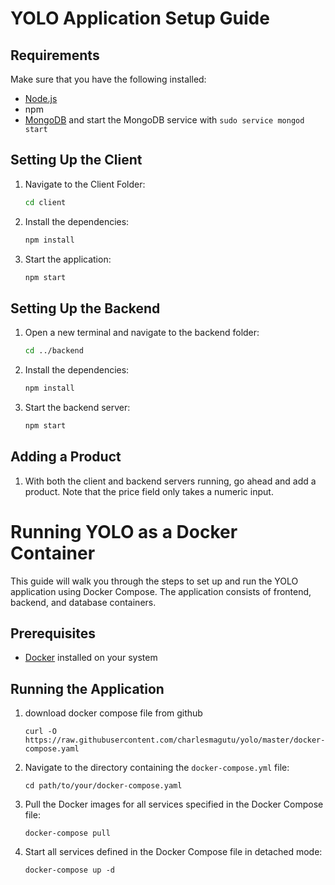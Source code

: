 # YOLO Application Setup Guide

## Requirements
Make sure that you have the following installed:
- [Node.js](https://www.digitalocean.com/community/tutorials/how-to-install-node-js-on-ubuntu-18-04) 
- npm 
- [MongoDB](https://docs.mongodb.com/manual/tutorial/install-mongodb-on-ubuntu/) and start the MongoDB service with `sudo service mongod start`

## Setting Up the Client
1. Navigate to the Client Folder: 
    ```bash
    cd client
    ```
2. Install the dependencies: 
    ```bash
    npm install
    ```
3. Start the application:
    ```bash
    npm start
    ```

## Setting Up the Backend
1. Open a new terminal and navigate to the backend folder:
    ```bash
    cd ../backend
    ```
2. Install the dependencies:
    ```bash
    npm install
    ```
3. Start the backend server:
    ```bash
    npm start
    ```

## Adding a Product
1. With both the client and backend servers running, go ahead and add a product. Note that the price field only takes a numeric input.

# Running YOLO as a Docker Container
This guide will walk you through the steps to set up and run the YOLO application using Docker Compose. The application consists of frontend, backend, and database containers.

## Prerequisites
- [Docker](https://docs.docker.com/get-docker/) installed on your system

## Running the Application
1. download docker compose file from github
    ```shell
    curl -O https://raw.githubusercontent.com/charlesmagutu/yolo/master/docker-compose.yaml
    ```
2. Navigate to the directory containing the `docker-compose.yml` file:
    ```shell
    cd path/to/your/docker-compose.yaml
    ```
3. Pull the Docker images for all services specified in the Docker Compose file:
    ```shell
    docker-compose pull
    ```
4. Start all services defined in the Docker Compose file in detached mode:
    ```shell
    docker-compose up -d
    ```